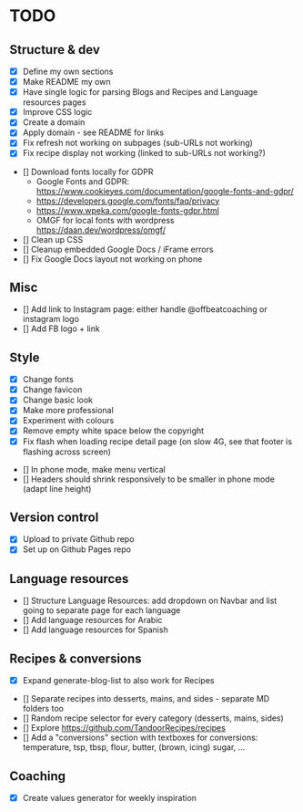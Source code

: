 # TODO

## Structure & dev
- [x] Define my own sections
- [x] Make README my own
- [x] Have single logic for parsing Blogs and Recipes and Language resources pages
- [x] Improve CSS logic
- [x] Create a domain
- [x] Apply domain - see README for links
- [x] Fix refresh not working on subpages (sub-URLs not working)
- [x] Fix recipe display not working (linked to sub-URLs not working?)

- [] Download fonts locally for GDPR
  - Google Fonts and GDPR: https://www.cookieyes.com/documentation/google-fonts-and-gdpr/ 
  - https://developers.google.com/fonts/faq/privacy
  - https://www.wpeka.com/google-fonts-gdpr.html 
  - OMGF for local fonts with wordpress https://daan.dev/wordpress/omgf/
- [] Clean up CSS
- [] Cleanup embedded Google Docs / iFrame errors
- [] Fix Google Docs layout not working on phone

## Misc
- [] Add link to Instagram page: either handle @offbeatcoaching or instagram logo 
- [] Add FB logo + link 

## Style
- [x] Change fonts
- [x] Change favicon
- [x] Change basic look
- [x] Make more professional
- [x] Experiment with colours
- [x] Remove empty white space below the copyright
- [x] Fix flash when loading recipe detail page (on slow 4G, see that footer is flashing across screen)

- [] In phone mode, make menu vertical
- [] Headers should shrink responsively to be smaller in phone mode (adapt line height)

## Version control
- [x] Upload to private Github repo
- [x] Set up on Github Pages repo

## Language resources
- [] Structure Language Resources: add dropdown on Navbar and list going to separate page for each language
- [] Add language resources for Arabic
- [] Add language resources for Spanish

## Recipes & conversions
- [x] Expand generate-blog-list to also work for Recipes
- [] Separate recipes into desserts, mains, and sides  - separate MD folders too
- [] Random recipe selector for every category (desserts, mains, sides)
- [] Explore https://github.com/TandoorRecipes/recipes
- [] Add a "conversions" section with textboxes for conversions: temperature, tsp, tbsp, flour, butter, (brown, icing) sugar, ... 

## Coaching
- [x] Create values generator for weekly inspiration




